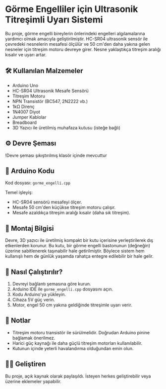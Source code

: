 # Görme Engelliler için Ultrasonik Titreşimli Uyarı Sistemi

Bu proje, görme engelli bireylerin önlerindeki engelleri algılamalarına yardımcı olmak amacıyla geliştirilmiştir. HC-SR04 ultrasonik sensör ile çevredeki nesnelerin mesafesi ölçülür ve 50 cm'den daha yakına gelen nesneler için titreşim motoru devreye girer. Nesne yaklaştıkça titreşim aralığı kısalır ve uyarı artar.

## 🛠 Kullanılan Malzemeler
- Arduino Uno
- HC-SR04 Ultrasonik Mesafe Sensörü
- Titreşim Motoru
- NPN Transistör (BC547, 2N2222 vb.)
- 1kΩ Direnç
- 1N4007 Diyot
- Jumper Kablolar
- Breadboard
- 3D Yazıcı ile üretilmiş muhafaza kutusu (isteğe bağlı)

## ⚙️ Devre Şeması

!Devre şeması şıkıştırılmış klasör içinde mevcuttur

## 💾 Arduino Kodu

Kod dosyası: `gorme_engelli.cpp`

Temel işleyiş:
- HC-SR04 sensörü mesafeyi ölçer.
- Mesafe 50 cm'den küçükse titreşim motoru çalışır.
- Mesafe azaldıkça titreşim aralığı kısalır (daha sık titreşim).

## 🔩 Montaj Bilgisi

Devre, 3D yazıcı ile üretilmiş kompakt bir kutu içerisine yerleştirilerek dış etkenlerden korunur. Bu kutu, bir görme engelli bastonunun (değneğin) üzerine sabitlenerek taşınabilir hale getirilmiştir. Böylece sistem hem kullanışlı hem de günlük yaşamda rahatça entegre edilebilir bir hale gelir.

## 🚀 Nasıl Çalıştırılır?
1. Devreyi bağlantı şemasına göre kurun.
2. Arduino IDE ile `gorme_engelli.cpp` dosyasını açın.
3. Kodu Arduino'ya yükleyin.
4. Cihaza 5V güç verin.
5. Motor, engel 50 cm yakına geldiğinde titreşimle uyarı verir.

## 📌 Notlar
- Titreşim motoru transistör ile sürülmelidir. Doğrudan Arduino pinine bağlamak önerilmez.
- Harici güç kaynağı ile daha güçlü titreşim motorları kullanılabilir.
- Kutunun içinde yeterli havalandırma olduğundan emin olun.

## 🧑‍💻 Geliştiren
Bu proje, açık kaynak olarak paylaşıldı. İsteyen herkes geliştirebilir veya üzerine eklemeler yapabilir.
